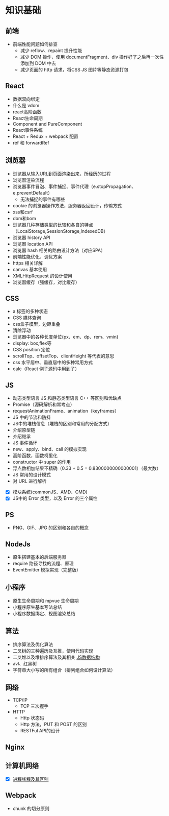 # 知识基础

## 前端
- 前端性能问题如何排查
	- 减少 reflow、repaint 提升性能
	- 减少 DOM 操作，使用 documentFragment、div 操作好了之后再一次性添加到 DOM 中去
	- 减少页面的 http 请求，将CSS JS 图片等静态资源打包

## React
- 数据双向绑定
- 什么是 vdom
- react高阶函数
- React生命周期
- Component and PureComponent
- React事件系统
- React + Redux + webpack 配置
- ref 和 forwardRef

## 浏览器
- 浏览器从输入URL到页面渲染出来，所经历的过程
- 浏览器渲染流程
- 浏览器事件冒泡、事件捕捉、事件代理（e.stopPropagation、e.preventDefault）
	- 无法捕捉的事件有哪些
- cookie 的浏览器操作方法，服务器返回设计，传输方式
- xss和csrf
- dom和bom
- 浏览器几种存储类型的比较和各自的特点（LocalStorage,SessionStorage,IndexedDB）
- 浏览器 history API
- 浏览器 location API
- 浏览器 hash 相关的路由设计方法（对应SPA）
- 前端性能优化、调优方案
- https 相关详解
- canvas 基本使用
- XMLHttpRequest 的设计使用
- 浏览器缓存（强缓存，对比缓存）

## CSS
- a 标签的多种状态
- CSS 媒体查询
- css盒子模型，边距重叠
- 清除浮动
- 浏览器中的各种长度单位(px、em、dp、rem、vmin)
- display: box,flex等
- CSS position 定位
- scrollTop、offsetTop、clientHeight 等代表的意思
- css 水平居中、垂直居中的多种常用方式
- calc（React 例子源码中用到了）

## JS
- 动态类型语言 JS 和静态类型语言 C++ 等区别和优缺点
- Promise（源码解析和常考点）
- requestAnimationFrame、animation（keyframes）
- JS 中的节流和防抖
- JS中的堆栈信息（堆栈的区别和常用的分配方式）
- 介绍原型链
- 介绍继承
- JS 事件循环
- new、apply、bind、call 的模拟实现
- 高阶函数，函数柯里化
- constructor 中 super 的作用
- 浮点数相加结果不精确（0.33 + 0.5 = 0.8300000000000001）（最大数）
- JS 常用的设计模式
- 对 URL 进行解析
- [x] 模块系统(commonJS、AMD、CMD)
- [x] JS中的 Error 类型，以及 Error 的三个属性

## PS
- PNG、GIF、JPG 的区别和各自的概念

## NodeJs
- 原生搭建基本的后端服务器
- require 路径寻找的流程、原理
- EventEmitter 模拟实现（完整版）

## 小程序
- 原生生命周期和 mpvue 生命周期
- 小程序原生基本写法总结
- 小程序数据绑定、视图渲染总结


## 算法
- 排序算法及优化算法
- 二叉树的三种遍历及互推，使用代码实现
- 二叉堆以及堆排序算法及其相关 [JS数据结构](http://caibaojian.com/learn-javascript.html)
- avl、红黑树
- 字符串大小写的所有组合（排列组合如何设计算法）

## 网络
- TCP/IP
	- TCP 三次握手
- HTTP
	- Http 状态码
	- Http 方法，PUT 和 POST 的区别
	- RESTFul API的设计
## Nginx


## 计算机网络
- [x] [进程线程及其区别](./进程线程.md)

## Webpack
- chunk 的切分原则
